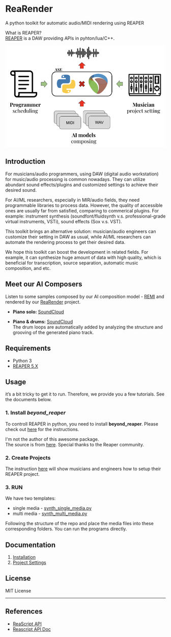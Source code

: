 # ReaRender

A python toolkit for automatic audio/MIDI rendering using REAPER

What is REAPER?   
[REAPER](https://www.reaper.fm/) is a DAW providing APIs in pyhton/lua/C++.

<p align="center">
<img src="docs/diagram.png" width="500">
</p>

## Introduction
For musicians/audio programmers, using DAW (digital audio workstation) for music/audio processing is common nowadays. They can utilize abundant sound effects/plugins and customized settings to achieve their desired sound. 

For AI/ML researchers, especially in MIR/audio fields, they need programmable libraries to process data. However, the quality of accessible ones are usually far from satisfied, comparing to commerical plugins. For example: instrument synthesis (soundfont/fluidsynth v.s. professional-grade virtual instruments, VSTi), sound effects (Sox v.s. VST).

This toolkit brings an alternative solution: musician/audio engineers can customize their setting in DAW as usual, while AI/ML researchers can automate the rendering process to get their desired data.

We hope this toolkit can boost the development in related fields. For example, it can synthesize huge amount of data with high quality, which is beneficial for transcription, source separation, automatic music composition, and etc.

## Meet our AI Composers
Listen to some samples composed by our AI composition model - [REMI](https://github.com/YatingMusic/remi) and rendered by our [ReaRender](https://github.com/YatingMusic/ReaRender) project.

* **Piano solo:** [SoundCloud](https://soundcloud.com/yating_ai/sets/ai-piano-generation-demo-202004)

* **Piano & drums:** [SoundCloud](https://soundcloud.com/yating_ai/sets/ai-pianodrum-generation-demo-202004)   
The drum loops are automatically added by analyzing the structure and grooving of the generated piano track.  


## Requirements
* Python 3
* [REAPER 5.X](https://www.reaper.fm/download-old.php?ver=5x)

## Usage
it’s a bit tricky to get it to run. Therefore, we provide you a few tutorials. See the documents below.

### 1. Install *beyond_reaper*
To controll REAPER in python, you need to install **beyond_reaper**.
Please check out [here](docs/installation.md) for the instructions.

I'm not the author of this awesome package.   
The source is from [here](https://forum.cockos.com/attachment.php?attachmentid=27176&d=1456526708). 
Special thanks to the Reaper community.

### 2. Create Projects
The instruction [here](docs/project_setting.md) will show musicians and engineers how to setup their REAPER project.


### 3. RUN
We have two templates:
* single media - [synth_single_media.py](synth_single_media.py)
* multi media - [synth_multi_media.py](synth_multi_media.py)

Following the structure of the repo and place the media files into these corresponding folders. You can run the programs directly.

## Documentation
1. [Installation](docs/installation.md)
2. [Project Settings](docs/project_setting.md)

## License
MIT License

---
## References
* [ReaScript API](https://www.reaper.fm/sdk/reascript/reascripthelp.html)
* [Reascript API Doc](https://www.extremraym.com/cloud/reascript-doc/#MIDI_GetNote)
